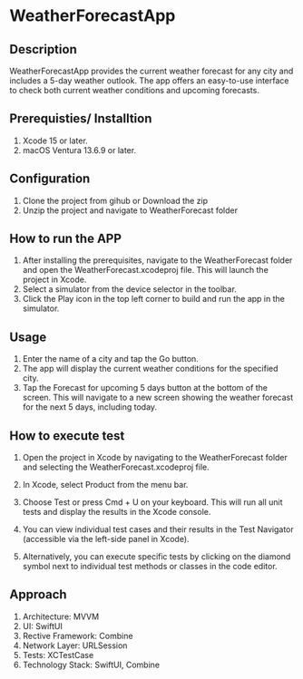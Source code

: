 
# WeatherForecastApp

## Description
WeatherForecastApp provides the current weather forecast for any city and includes a 5-day weather outlook. The app offers an easy-to-use interface to check both current weather conditions and upcoming forecasts.

## Prerequisties/ Installtion
1. Xcode 15 or later.
2. macOS Ventura 13.6.9 or later.

## Configuration
1. Clone the project from gihub or Download the zip
2. Unzip the project and navigate to WeatherForecast folder

## How to run the APP
1. After installing the prerequisites, navigate to the WeatherForecast folder and open the WeatherForecast.xcodeproj file. This will launch the project in Xcode.
2. Select a simulator from the device selector in the toolbar.
3. Click the Play icon in the top left corner to build and run the app in the simulator.


## Usage
1. Enter the name of a city and tap the Go button.
2. The app will display the current weather conditions for the specified city.
3. Tap the Forecast for upcoming 5 days button at the bottom of the screen. This will navigate to a new screen showing the weather forecast for the next 5 days, including today.

## How to execute test

1. Open the project in Xcode by navigating to the WeatherForecast folder and selecting the WeatherForecast.xcodeproj file.
2. In Xcode, select Product from the menu bar.

3. Choose Test or press Cmd + U on your keyboard. This will run all unit tests and display the results in the Xcode console.

4. You can view individual test cases and their results in the Test Navigator (accessible via the left-side panel in Xcode).

5. Alternatively, you can execute specific tests by clicking on the diamond symbol next to individual test methods or classes in the code editor.


## Approach
1. Architecture: MVVM
2. UI: SwiftUI
3. Rective Framework: Combine
4. Network Layer: URLSession
5. Tests: XCTestCase
6. Technology Stack: SwiftUI, Combine


